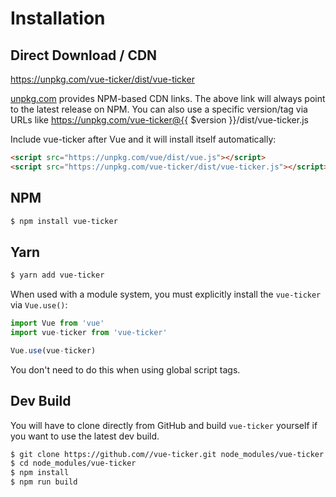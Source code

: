 # Installation

## Direct Download / CDN

https://unpkg.com/vue-ticker/dist/vue-ticker 

[unpkg.com](https://unpkg.com) provides NPM-based CDN links. The above link will always point to the latest release on NPM. You can also use a specific version/tag via URLs like https://unpkg.com/vue-ticker@{{ $version }}/dist/vue-ticker.js
 
Include vue-ticker after Vue and it will install itself automatically:

```html
<script src="https://unpkg.com/vue/dist/vue.js"></script>
<script src="https://unpkg.com/vue-ticker/dist/vue-ticker.js"></script>
```

## NPM

```sh
$ npm install vue-ticker
```

## Yarn

```sh
$ yarn add vue-ticker
```

When used with a module system, you must explicitly install the `vue-ticker` via `Vue.use()`:

```javascript
import Vue from 'vue'
import vue-ticker from 'vue-ticker'

Vue.use(vue-ticker)
```

You don't need to do this when using global script tags.

## Dev Build

You will have to clone directly from GitHub and build `vue-ticker` yourself if
you want to use the latest dev build.

```sh
$ git clone https://github.com//vue-ticker.git node_modules/vue-ticker
$ cd node_modules/vue-ticker
$ npm install
$ npm run build
```


